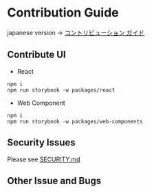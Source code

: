 # Contribution Guide

japanese version -> [コントリビューション ガイド](./CONTRIBUTING.ja.md)

## Contribute UI

- React

```
npm i
npm run storybook -w packages/react
```

- Web Component

```
npm i
npm run storybook -w packages/web-components
```

## Security Issues

Please see [SECURITY.md](./SECURITY.md)

## Other Issue and Bugs
